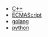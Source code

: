 * [C++](C++/README.md)
* [ECMAScript](ECMAScript/README.md)
* [golang](golang/README.md)
* [python](python/README.md)